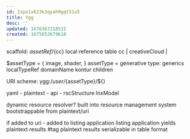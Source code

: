 ```yaml
---
id: 2zpo1x623k3qyah9gqt51u5
title: Ygg
desc: ''
updated: 1676367218515
created: 1675852679618
---
```

scaffold:
  ${assetRef}/${cc}
  local reference table
    cc | creativeCloud |

$assetType = { image, shader, }
assetType = generative type:
  generics
  localTypeRef domainName
    kontur children

URI scheme:
ygg:/${user}/${assetType}/${}

yaml - plaintext - api - rscStructure lnxModel

dynamic resource resolver?
built into resource management system
bootstrappable from plaintext/uri

if added to uri - added to listing application
listing application yields plaintext results #tag
plaintext results serializable in table format
